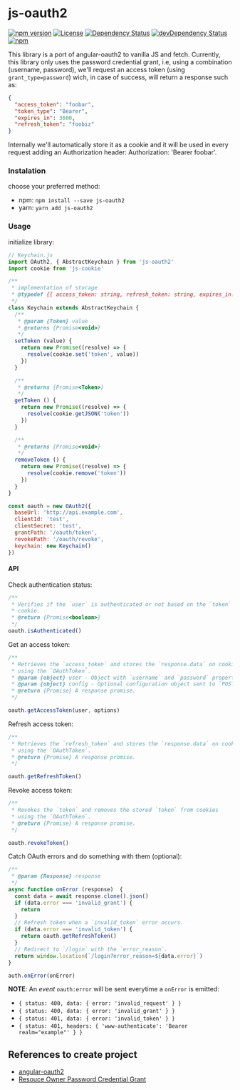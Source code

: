 js-oauth2
=========

[![npm version](https://badge.fury.io/js/js-oauth2.svg)](http://badge.fury.io/js/js-oauth2)
[![License](https://img.shields.io/npm/l/js-oauth2.svg)](https://www.npmjs.com/package/js-oauth2) 
[![Dependency Status](https://david-dm.org/brunocarvalhodearaujo/js-oauth2.svg?style=flat-square)](https://david-dm.org/brunocarvalhodearaujo/js-oauth2)
[![devDependency Status](https://david-dm.org/brunocarvalhodearaujo/js-oauth2/dev-status.svg?style=flat-square)](https://david-dm.org/brunocarvalhodearaujo/js-oauth2#info=devDependencies)
[![npm](https://img.shields.io/npm/dt/js-oauth2.svg)]()

This library is a port of angular-oauth2 to vanilla JS and fetch. Currently, this library only uses the password
credential grant, i.e, using a combination (username, password), we'll request an access
token (using `grant_type=password`) wich, in case of success, will return a response such as:

````json
{
  "access_token": "foobar",
  "token_type": "Bearer",
  "expires_in": 3600,
  "refresh_token": "foobiz"
}
````

Internally we'll automatically store it as a cookie and it will be used in every request adding an
Authorization header: Authorization: 'Bearer foobar'.


### Instalation

choose your preferred method:

  - npm: `npm install --save js-oauth2`
  - yarn: `yarn add js-oauth2`


### Usage

initialize library:

````js
// Keychain.js
import OAuth2, { AbstractKeychain } from 'js-oauth2'
import cookie from 'js-cookie'

/**
 * implementation of storage
 * @typedef {{ access_token: string, refresh_token: string, expires_in:number, token_type: string }} Token
 */
class Keychain extends AbstractKeychain {
  /**
   * @param {Token} value
   * @returns {Promise<void>}
   */
  setToken (value) {
    return new Promise((resolve) => {
      resolve(cookie.set('token', value))
    })
  }

  /**
   * @returns {Promise<Token>}
   */
  getToken () {
    return new Promise((resolve) => {
      resolve(cookie.getJSON('token'))
    })
  }

  /**
   * @returns {Promise<void>}
   */
  removeToken () {
    return new Promise((resolve) => {
      resolve(cookie.remove('token'))
    })
  }
}

const oauth = new OAuth2({
  baseUrl: 'http://api.example.com',
  clientId: 'test',
  clientSecret: 'test',
  grantPath: '/oauth/token',
  revokePath: '/oauth/revoke',
  keychain: new Keychain()
})
````

#### API

Check authentication status:

```js
/**
 * Verifies if the `user` is authenticated or not based on the `token`
 * cookie.
 * @return {Promise<boolean>}
 */
oauth.isAuthenticated()
```

Get an access token:

```js
/**
 * Retrieves the `access_token` and stores the `response.data` on cookies
 * using the `OAuthToken`.
 * @param {object} user - Object with `username` and `password` properties.
 * @param {object} config - Optional configuration object sent to `POST`.
 * @return {Promise} A response promise.
 */

oauth.getAccessToken(user, options)
```

Refresh access token:

```js
/**
 * Retrieves the `refresh_token` and stores the `response.data` on cookies
 * using the `OAuthToken`.
 * @return {Promise} A response promise.
 */

oauth.getRefreshToken()
```

Revoke access token:

```js
/**
 * Revokes the `token` and removes the stored `token` from cookies
 * using the `OAuthToken`.
 * @return {Promise} A response promise.
 */

oauth.revokeToken()
```

Catch OAuth errors and do something with them (optional):

````js
/**
 * @param {Response} response
 */
async function onError (response)  {
  const data = await response.clone().json()
  if (data.error === 'invalid_grant') {
    return
  }
  // Refresh token when a `invalid_token` error occurs.
  if (data.error === 'invalid_token') {
    return oauth.getRefreshToken()
  }
  // Redirect to `/login` with the `error_reason`.
  return window.location(`/login?error_reason=${data.error}`)
}

auth.onError(onError)
````

**NOTE**: An *event* `oauth:error` will be sent everytime a `onError` is emitted:

* `{ status: 400, data: { error: 'invalid_request' } }`
* `{ status: 400, data: { error: 'invalid_grant' } }`
* `{ status: 401, data: { error: 'invalid_token' } }`
* `{ status: 401, headers: { 'www-authenticate': 'Bearer realm="example"' } }`


## References to create project
  - [angular-oauth2](https://www.npmjs.com/package/angular-oauth2)
  - [Resouce Owner Password Credential Grant](https://tools.ietf.org/html/rfc6749#section-4.3)
